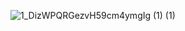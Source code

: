 ![1_DizWPQRGezvH59cm4ymgIg (1) (1)](https://github.com/wl02722691/vision-app/assets/20382518/f9762f94-69fd-4ed3-b4a5-77f336611811)
